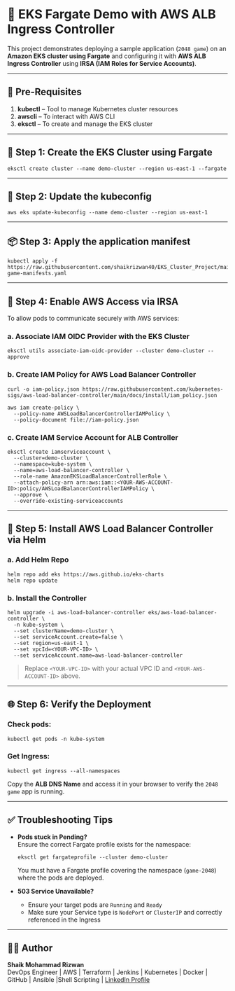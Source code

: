 # 🚀 EKS Fargate Demo with AWS ALB Ingress Controller

This project demonstrates deploying a sample application (`2048 game`) on an **Amazon EKS cluster using Fargate** and configuring it with **AWS ALB Ingress Controller** using **IRSA (IAM Roles for Service Accounts)**.

---

## **🧰 Pre-Requisites**
1. **kubectl** – Tool to manage Kubernetes cluster resources  
2. **awscli** – To interact with AWS CLI  
3. **eksctl** – To create and manage the EKS cluster

---

## **🔧 Step 1: Create the EKS Cluster using Fargate**
```
eksctl create cluster --name demo-cluster --region us-east-1 --fargate
```

---

## **🔄 Step 2: Update the kubeconfig**
```
aws eks update-kubeconfig --name demo-cluster --region us-east-1
```

---

## **📦 Step 3: Apply the application manifest**
```
kubectl apply -f https://raw.githubusercontent.com/shaikrizwan40/EKS_Cluster_Project/main/Manifest/circus-game-manifests.yaml
```

---

## **🔐 Step 4: Enable AWS Access via IRSA**

To allow pods to communicate securely with AWS services:

### a. **Associate IAM OIDC Provider with the EKS Cluster**
```
eksctl utils associate-iam-oidc-provider --cluster demo-cluster --approve
```

### b. **Create IAM Policy for AWS Load Balancer Controller**
```
curl -o iam-policy.json https://raw.githubusercontent.com/kubernetes-sigs/aws-load-balancer-controller/main/docs/install/iam_policy.json

aws iam create-policy \
  --policy-name AWSLoadBalancerControllerIAMPolicy \
  --policy-document file://iam-policy.json
```

### c. **Create IAM Service Account for ALB Controller**
```
eksctl create iamserviceaccount \
  --cluster=demo-cluster \
  --namespace=kube-system \
  --name=aws-load-balancer-controller \
  --role-name AmazonEKSLoadBalancerControllerRole \
  --attach-policy-arn arn:aws:iam::<YOUR-AWS-ACCOUNT-ID>:policy/AWSLoadBalancerControllerIAMPolicy \
  --approve \
  --override-existing-serviceaccounts
```

---

## **🧱 Step 5: Install AWS Load Balancer Controller via Helm**

### a. **Add Helm Repo**
```
helm repo add eks https://aws.github.io/eks-charts
helm repo update
```

### b. **Install the Controller**
```
helm upgrade -i aws-load-balancer-controller eks/aws-load-balancer-controller \
  -n kube-system \
  --set clusterName=demo-cluster \
  --set serviceAccount.create=false \
  --set region=us-east-1 \
  --set vpcId=<YOUR-VPC-ID> \
  --set serviceAccount.name=aws-load-balancer-controller
```

> Replace `<YOUR-VPC-ID>` with your actual VPC ID and `<YOUR-AWS-ACCOUNT-ID>` above.

---

## **🌐 Step 6: Verify the Deployment**

### Check pods:
```
kubectl get pods -n kube-system

```

### Get Ingress:
```
kubectl get ingress --all-namespaces
```

Copy the **ALB DNS Name** and access it in your browser to verify the `2048 game` app is running.

---

## ✅ Troubleshooting Tips

- **Pods stuck in Pending?**  
  Ensure the correct Fargate profile exists for the namespace:
  ```
  eksctl get fargateprofile --cluster demo-cluster
  ```
  You must have a Fargate profile covering the namespace (`game-2048`) where the pods are deployed.

- **503 Service Unavailable?**  
  - Ensure your target pods are `Running` and `Ready`
  - Make sure your Service type is `NodePort` or `ClusterIP` and correctly referenced in the Ingress

---

## 👨‍💻 Author
**Shaik Mohammad Rizwan**  
DevOps Engineer | AWS | Terraform | Jenkins | Kubernetes  | Docker | GitHub | Ansible |Shell Scripting |
[LinkedIn Profile](https://www.linkedin.com/in/Md-Rizwan-shaik)
